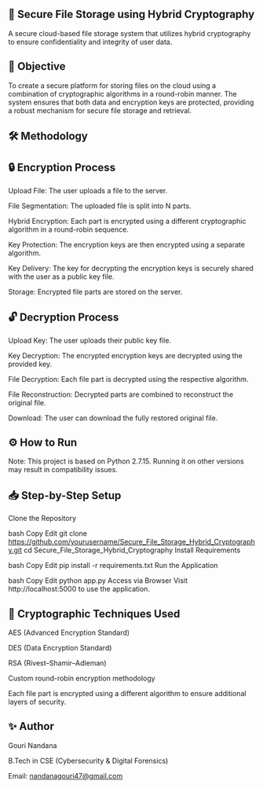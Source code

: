 ## 🔐 Secure File Storage using Hybrid Cryptography

A secure cloud-based file storage system that utilizes hybrid cryptography to ensure confidentiality and integrity of user data.

## 🚀 Objective

To create a secure platform for storing files on the cloud using a combination of cryptographic algorithms in a round-robin manner. The system ensures that both data and encryption keys are protected, providing a robust mechanism for secure file storage and retrieval.

## 🛠️ Methodology

## 🔒 Encryption Process

Upload File: The user uploads a file to the server.

File Segmentation: The uploaded file is split into N parts.

Hybrid Encryption: Each part is encrypted using a different cryptographic algorithm in a round-robin sequence.

Key Protection: The encryption keys are then encrypted using a separate algorithm.

Key Delivery: The key for decrypting the encryption keys is securely shared with the user as a public key file.

Storage: Encrypted file parts are stored on the server.

## 🔓 Decryption Process

Upload Key: The user uploads their public key file.

Key Decryption: The encrypted encryption keys are decrypted using the provided key.

File Decryption: Each file part is decrypted using the respective algorithm.

File Reconstruction: Decrypted parts are combined to reconstruct the original file.

Download: The user can download the fully restored original file.

## ⚙️ How to Run

Note: This project is based on Python 2.7.15. Running it on other versions may result in compatibility issues.

## 📥 Step-by-Step Setup

Clone the Repository

bash
Copy
Edit
git clone https://github.com/yourusername/Secure_File_Storage_Hybrid_Cryptography.git
cd Secure_File_Storage_Hybrid_Cryptography
Install Requirements

bash
Copy
Edit
pip install -r requirements.txt
Run the Application

bash
Copy
Edit
python app.py
Access via Browser Visit http://localhost:5000 to use the application.

## 🔐 Cryptographic Techniques Used

AES (Advanced Encryption Standard)

DES (Data Encryption Standard)

RSA (Rivest–Shamir–Adleman)

Custom round-robin encryption methodology

Each file part is encrypted using a different algorithm to ensure additional layers of security.

## ✨ Author

Gouri Nandana

B.Tech in CSE (Cybersecurity & Digital Forensics)

Email: nandanagouri47@gmail.com

